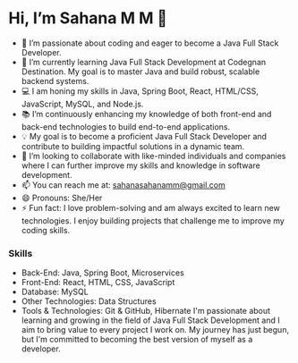 # Hi, I’m Sahana M M 👋

- 👀 I’m passionate about coding and eager to become a Java Full Stack Developer.
- 🌱 I’m currently learning Java Full Stack Development at Codegnan Destination. My goal is to master Java and build robust, scalable backend systems.
- 💻 I am honing my skills in Java, Spring Boot, React, HTML/CSS, JavaScript, MySQL, and Node.js.
- 📚 I’m continuously enhancing my knowledge of both front-end and back-end technologies to build end-to-end applications.
- 💡 My goal is to become a proficient Java Full Stack Developer and contribute to building impactful solutions in a dynamic team.
- 🚀 I’m looking to collaborate with like-minded individuals and companies where I can further improve my skills and knowledge in software development.
- 📫 You can reach me at: sahanasahanamm@gmail.com 
- 😄 Pronouns: She/Her
- ⚡ Fun fact: I love problem-solving and am always excited to learn new technologies. I enjoy building projects that challenge me to improve my coding skills.

### Skills
- Back-End: Java, Spring Boot, Microservices
- Front-End: React, HTML, CSS, JavaScript
- Database: MySQL
- Other Technologies: Data Structures
- Tools & Technologies: Git & GitHub, Hibernate
I'm passionate about learning and growing in the field of Java Full Stack Development and I aim to bring value to every project I work on. My journey has just begun, but I'm committed to becoming the best version of myself as a developer.
